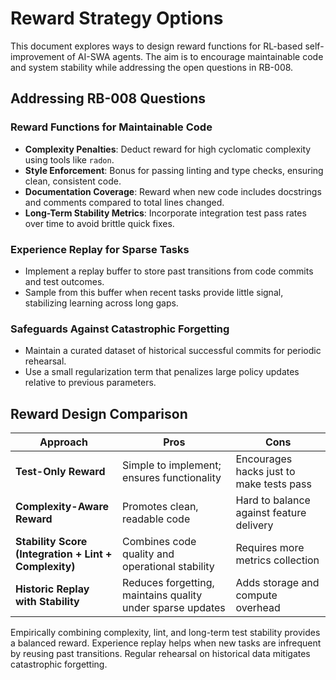 # Reward Strategy Options

This document explores ways to design reward functions for RL-based self-improvement of AI-SWA agents. The aim is to encourage maintainable code and system stability while addressing the open questions in RB-008.

## Addressing RB-008 Questions

### Reward Functions for Maintainable Code
- **Complexity Penalties**: Deduct reward for high cyclomatic complexity using tools like `radon`.
- **Style Enforcement**: Bonus for passing linting and type checks, ensuring clean, consistent code.
- **Documentation Coverage**: Reward when new code includes docstrings and comments compared to total lines changed.
- **Long-Term Stability Metrics**: Incorporate integration test pass rates over time to avoid brittle quick fixes.

### Experience Replay for Sparse Tasks
- Implement a replay buffer to store past transitions from code commits and test outcomes.
- Sample from this buffer when recent tasks provide little signal, stabilizing learning across long gaps.

### Safeguards Against Catastrophic Forgetting
- Maintain a curated dataset of historical successful commits for periodic rehearsal.
- Use a small regularization term that penalizes large policy updates relative to previous parameters.

## Reward Design Comparison

| Approach | Pros | Cons |
| --- | --- | --- |
| **Test-Only Reward** | Simple to implement; ensures functionality | Encourages hacks just to make tests pass |
| **Complexity-Aware Reward** | Promotes clean, readable code | Hard to balance against feature delivery |
| **Stability Score (Integration + Lint + Complexity)** | Combines code quality and operational stability | Requires more metrics collection |
| **Historic Replay with Stability** | Reduces forgetting, maintains quality under sparse updates | Adds storage and compute overhead |

Empirically combining complexity, lint, and long-term test stability provides a balanced reward. Experience replay helps when new tasks are infrequent by reusing past transitions. Regular rehearsal on historical data mitigates catastrophic forgetting.
